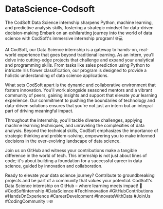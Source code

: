 # DataScience-Codsoft
The CodSoft Data Science internship sharpens Python, machine learning, and predictive analysis skills, fostering a strategic mindset for data-driven decision-making
Embark on an exhilarating journey into the world of data science with CodSoft's immersive internship program! 🌐💻

At CodSoft, our Data Science internship is a gateway to hands-on, real-world experience that goes beyond traditional learning. As an intern, you'll delve into cutting-edge projects that challenge and expand your analytical and programming skills. From tasks like sales prediction using Python to intricate Iris flower classification, our program is designed to provide a holistic understanding of data science applications.

What sets CodSoft apart is the dynamic and collaborative environment that fosters innovation. You'll work alongside seasoned mentors and a vibrant community of peers, gaining insights and support that elevate your learning experience. Our commitment to pushing the boundaries of technology and data-driven solutions ensures that you're not just an intern but an integral part of driving meaningful impact.

Throughout the internship, you'll tackle diverse challenges, applying machine learning techniques, and unraveling the complexities of data analysis. Beyond the technical skills, CodSoft emphasizes the importance of strategic thinking and problem-solving, empowering you to make informed decisions in the ever-evolving landscape of data science.

Join us on GitHub and witness your contributions make a tangible difference in the world of tech. This internship is not just about lines of code; it's about building a foundation for a successful career in data science, guided by innovation and collaboration.

Ready to elevate your data science journey? Contribute to groundbreaking projects and be part of a community that values your potential. CodSoft's Data Science internship on GitHub – where learning meets impact! 🚀 #CodSoftInternship #DataScience #TechInnovation #GitHubContributions #HandsOnExperience #CareerDevelopment #InnovateWithData #JoinUs #CodingCommunity 💡🌐
